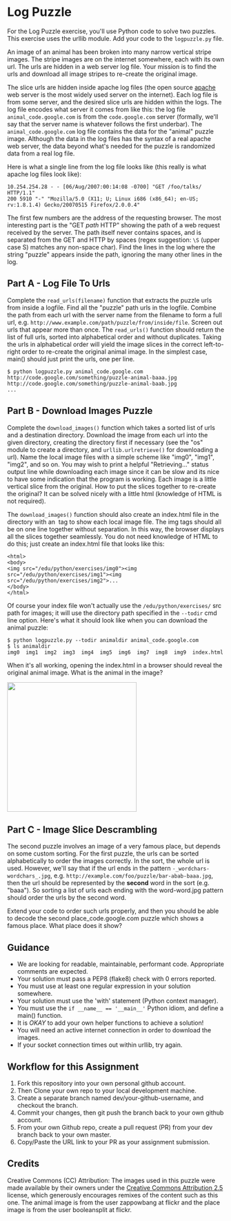 # Log Puzzle
For the Log Puzzle exercise, you'll use Python code to solve two puzzles. This exercise uses the urllib module. Add your code to the `logpuzzle.py` file.

An image of an animal has been broken into many narrow vertical stripe images. The stripe images are on the internet somewhere, each with its own url. The urls are hidden in a web server log file. Your mission is to find the urls and download all image stripes to re-create the original image.

The slice urls are hidden inside apache log files (the open source [apache](http://httpd.apache.org/) web server is the most widely used server on the internet). Each log file is from some server, and the desired slice urls are hidden within the logs. The log file encodes what server it comes from like this: the log file `animal_code.google.com` is from the `code.google.com` server (formally, we'll say that the server name is whatever follows the first underbar). The `animal_code.google.com` log file contains the data for the "animal" puzzle image. Although the data in the log files has the syntax of a real apache web server, the data beyond what's needed for the puzzle is randomized data from a real log file.

Here is what a single line from the log file looks like (this really is what apache log files look like):
```
10.254.254.28 - - [06/Aug/2007:00:14:08 -0700] "GET /foo/talks/ HTTP/1.1"
200 5910 "-" "Mozilla/5.0 (X11; U; Linux i686 (x86_64); en-US; rv:1.8.1.4) Gecko/20070515 Firefox/2.0.0.4"
```
The first few numbers are the address of the requesting browser. The most interesting part is the "GET _path_ HTTP" showing the path of a web request received by the server. The path itself never contains spaces, and is separated from the GET and HTTP by spaces (regex suggestion: `\S` (upper case S) matches any non-space char). Find the lines in the log where the string "puzzle" appears inside the path, ignoring the many other lines in the log.

## Part A - Log File To Urls
Complete the `read_urls(filename)` function that extracts the puzzle urls from inside a logfile. Find all the "puzzle" path urls in the logfile. Combine the path from each url with the server name from the filename to form a full url, e.g. `http://www.example.com/path/puzzle/from/inside/file`. Screen out urls that appear more than once. The `read_urls()` function should return the list of full urls, sorted into alphabetical order and without duplicates. Taking the urls in alphabetical order will yield the image slices in the correct left-to-right order to re-create the original animal image. In the simplest case, main() should just print the urls, one per line.

```console
$ python logpuzzle.py animal_code.google.com
http://code.google.com/something/puzzle-animal-baaa.jpg
http://code.google.com/something/puzzle-animal-baab.jpg
...
```

## Part B - Download Images Puzzle
Complete the `download_images()` function which takes a sorted list of urls and a destination directory. Download the image from each url into the given directory, creating the directory first if necessary (see the "os" module to create a directory, and `urllib.urlretrieve()` for downloading a url). Name the local image files with a simple scheme like "img0", "img1", "img2", and so on. You may wish to print a helpful "Retrieving..." status output line while downloading each image since it can be slow and its nice to have some indication that the program is working. Each image is a little vertical slice from the original. How to put the slices together to re-create the original? It can be solved nicely with a little html (knowledge of HTML is not required).

The `download_images()` function should also create an index.html file in the directory with an <img> tag to show each local image file. The img tags should all be on one line together without separation. In this way, the browser displays all the slices together seamlessly. You do not need knowledge of HTML to do this; just create an index.html file that looks like this:

```
<html>
<body>
<img src="/edu/python/exercises/img0"><img src="/edu/python/exercises/img1"><img src="/edu/python/exercises/img2">...
</body>
</html>
```

Of course your index file won't actually use the `/edu/python/exercises/` src path for images; it will use the directory path specified in the `--todir` cmd line option.  Here's what it should look like when you can download the animal puzzle:

```
$ python logpuzzle.py --todir animaldir animal_code.google.com
$ ls animaldir
img0  img1  img2  img3  img4  img5  img6  img7  img8  img9  index.html
```

When it's all working, opening the index.html in a browser should reveal the original animal image. What is the animal in the image?

<img src="https://i.ytimg.com/vi/SxvyKqkCXy0/maxresdefault.jpg" width="300" />

## Part C - Image Slice Descrambling
The second puzzle involves an image of a very famous place, but depends on some custom sorting. For the first puzzle, the urls can be sorted alphabetically to order the images correctly. In the sort, the whole url is used. However, we'll say that if the url ends in the pattern `-_wordchars-wordchars_.jpg`, e.g. `http://example.com/foo/puzzle/bar-abab-baaa.jpg`, then the url should be represented by the **second** word in the sort (e.g. "baaa"). So sorting a list of urls each ending with the word-word.jpg pattern should order the urls by the second word.

Extend your code to order such urls properly, and then you should be able to decode the second place_code.google.com puzzle which shows a famous place. What place does it show?

## Guidance
- We are looking for readable, maintainable, performant code.  Appropriate comments are expected.
- Your solution must pass a PEP8 (flake8) check with 0 errors reported.
- You must use at least one regular expression in your solution somewhere.
- Your solution must use the 'with' statement (Python context manager).
- You must use the `if __name__ == '__main__'` Python idiom, and define a main() function.
- It is *OKAY* to add your own helper functions to achieve a solution!
- You will need an active internet connection in order to download the images.  
- If your socket connection times out within urllib, try again.

## Workflow for this Assignment
1. Fork this repository into your own personal github account.
2. Then Clone your own repo to your local development machine.
3. Create a separate branch named dev/your-github-username, and checkout the branch.
4. Commit your changes, then git push the branch back to your own github account.
5. From your own Github repo, create a pull request (PR) from your dev branch back to your own master.
6. Copy/Paste the URL link to your PR as your assignment submission.

## Credits
Creative Commons (CC) Attribution: The images used in this puzzle were made available by their owners under the [Creative Commons Attribution 2.5](http://creativecommons.org/licenses/by/2.5/) license, which generously encourages remixes of the content such as this one. The animal image is from the user zappowbang at flickr and the place image is from the user booleansplit at flickr.